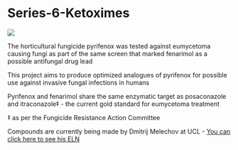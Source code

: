 # Series-6-Ketoximes

<img src ="https://pubchem.ncbi.nlm.nih.gov/image/imgsrv.fcgi?cid=55790&t=l"> </img>


The horticultural fungicide pyrifenox was tested against eumycetoma causing fungi as part of the same screen that marked fenarimol as a possible antifungal drug lead

This project aims to produce optimized analogues of pyrifenox for possible use against invasive fungal infections in humans 

Pyrifenox and fenarimol share the same enzymatic target as posaconazole and itraconazole‡ - the current gold standard for eumycetoma treatment 

‡ as per the Fungicide Resistance Action Committee


Compounds are currently being made by Dmitrij Melechov at UCL - [You can click here to see his ELN](https://tinyurl.com/MycetosDmitrij)
